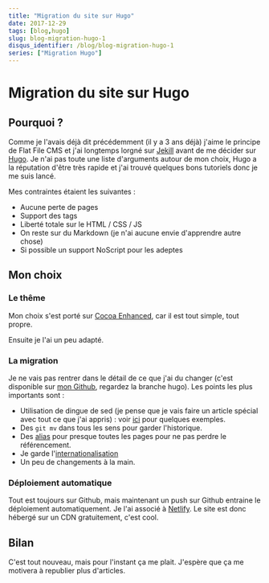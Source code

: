 ```yaml
---
title: "Migration du site sur Hugo"
date: 2017-12-29
tags: [blog,hugo]
slug: blog-migration-hugo-1
disqus_identifier: /blog/blog-migration-hugo-1
series: ["Migration Hugo"]
---
```

# Migration du site sur Hugo

## Pourquoi ?

Comme je l'avais déjà dit précédemment (il y a 3 ans déjà) j'aime le principe de Flat File CMS et j'ai longtemps lorgné sur [Jekill](https://jekyllrb.com/) avant de me décider sur [Hugo](https://gohugo.io/). Je n'ai pas toute une liste d'arguments autour de mon choix, Hugo a la réputation d'être très rapide et j'ai trouvé quelques bons tutoriels donc je me suis lancé.

Mes contraintes étaient les suivantes :

 * Aucune perte de pages
 * Support des tags
 * Liberté totale sur le HTML / CSS / JS
 * On reste sur du Markdown (je n'ai aucune envie d'apprendre autre chose)
 * Si possible un support NoScript pour les adeptes

## Mon choix

### Le thême

Mon choix s'est porté sur [Cocoa Enhanced](https://github.com/mtn/cocoa-eh-hugo-theme), car il est tout simple, tout propre.

Ensuite je l'ai un peu adapté.

### La migration

Je ne vais pas rentrer dans le détail de ce que j'ai du changer (c'est disponible sur [mon Github](https://github.com/seblucas/www-blog), regardez la branche hugo). Les points les plus importants sont :

 * Utilisation de dingue de sed (je pense que je vais faire un article spécial avec tout ce que j'ai appris) : voir [ici](https://github.com/seblucas/www-blog/tree/hugo/tools) pour quelques exemples.
 * Des `git mv` dans tous les sens pour garder l'historique.
 * Des [alias](https://gohugo.io/content-management/urls/#aliases) pour presque toutes les pages pour ne pas perdre le référencement.
 * Je garde l'[internationalisation](https://gohugo.io/content-management/multilingual/)
 * Un peu de changements à la main.


### Déploiement automatique

Tout est toujours sur Github, mais maintenant un push sur Github entraine le déploiement automatiquement. Je l'ai associé à [Netlify](https://www.netlify.com/). Le site est donc hébergé sur un CDN gratuitement, c'est cool.

## Bilan

C'est tout nouveau, mais pour l'instant ça me plait. J'espère que ça me motivera à republier plus d'articles.